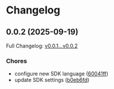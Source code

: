 # Changelog

## 0.0.2 (2025-09-19)

Full Changelog: [v0.0.1...v0.0.2](https://github.com/legalesign/legalesign-rest-php/compare/v0.0.1...v0.0.2)

### Chores

* configure new SDK language ([60041ff](https://github.com/legalesign/legalesign-rest-php/commit/60041ffeb08c160a8b98535ee73f81e432402b69))
* update SDK settings ([b0eb6fd](https://github.com/legalesign/legalesign-rest-php/commit/b0eb6fda32138591e5404a00c02f46d324a8548a))
